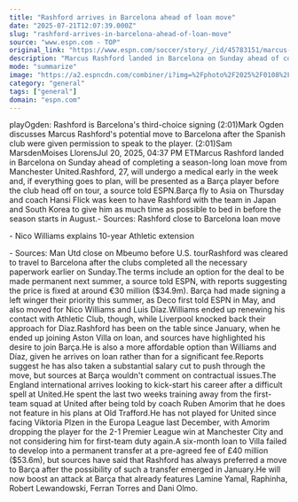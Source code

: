 ```yaml
---
title: "Rashford arrives in Barcelona ahead of loan move"
date: "2025-07-21T12:07:39.000Z"
slug: "rashford-arrives-in-barcelona-ahead-of-loan-move"
source: "www.espn.com - TOP"
original_link: "https://www.espn.com/soccer/story/_/id/45783151/marcus-rashford-arrives-barcelona-loan-man-united"
description: "Marcus Rashford landed in Barcelona on Sunday ahead of completing a season-long loan move from Manchester United."
mode: "summarize"
image: "https://a2.espncdn.com/combiner/i?img=%2Fphoto%2F2025%2F0108%2Fr1435821_1296x729_16%2D9.jpg"
category: "general"
tags: ["general"]
domain: "espn.com"
---
```

<p>playOgden: Rashford is Barcelona's third-choice signing (2:01)Mark Ogden discusses Marcus Rashford's potential move to Barcelona after the Spanish club were given permission to speak to the player. (2:01)Sam MarsdenMoises LlorensJul 20, 2025, 04:37 PM ETMarcus Rashford landed in Barcelona on Sunday ahead of completing a season-long loan move from Manchester United.Rashford, 27, will undergo a medical early in the week and, if everything goes to plan, will be presented as a Barça player before the club head off on tour, a source told ESPN.Barça fly to Asia on Thursday and coach Hansi Flick was keen to have Rashford with the team in Japan and South Korea to give him as much time as possible to bed in before the season starts in August.- Sources: Rashford close to Barcelona loan move</p>

<p>- Nico Williams explains 10-year Athletic extension</p>

<p>- Sources: Man Utd close on Mbeumo before U.S. tourRashford was cleared to travel to Barcelona after the clubs completed all the necessary paperwork earlier on Sunday.The terms include an option for the deal to be made permanent next summer, a source told ESPN, with reports suggesting the price is fixed at around €30 million ($34.9m). Barça had made signing a left winger their priority this summer, as Deco first told ESPN in May, and also moved for Nico Williams and Luis Díaz.Williams ended up renewing his contact with Athletic Club, though, while Liverpool knocked back their approach for Díaz.Rashford has been on the table since January, when he ended up joining Aston Villa on loan, and sources have highlighted his desire to join Barça.He is also a more affordable option than Williams and Díaz, given he arrives on loan rather than for a significant fee.Reports suggest he has also taken a substantial salary cut to push through the move, but sources at Barça wouldn't comment on contractual issues.The England international arrives looking to kick-start his career after a difficult spell at United.He spent the last two weeks training away from the first-team squad at United after being told by coach Ruben Amorim that he does not feature in his plans at Old Trafford.He has not played for United since facing Viktoria Plzen in the Europa League last December, with Amorim dropping the player for the 2-1 Premier League win at Manchester City and not considering him for first-team duty again.A six-month loan to Villa failed to develop into a permanent transfer at a pre-agreed fee of £40 million ($53.6m), but sources have said that Rashford has always preferred a move to Barça after the possibility of such a transfer emerged in January.He will now boost an attack at Barça that already features Lamine Yamal, Raphinha, Robert Lewandowski, Ferran Torres and Dani Olmo.</p>